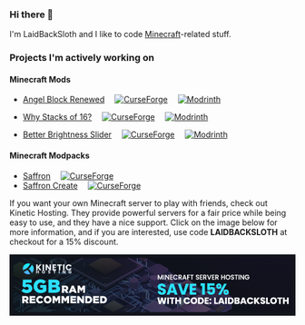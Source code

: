 
### Hi there 👋

I'm LaidBackSloth and I like to code <a href="https://www.minecraft.net">Minecraft</a>-related stuff.

### Projects I'm actively working on

#### Minecraft Mods

- <a href="https://github.com/LaidBackSloth/AngelBlockRenewed">Angel Block Renewed</a>
 <a href="https://www.curseforge.com/minecraft/mc-mods/angel-block-renewed"><img src="http://cf.way2muchnoise.eu/659250.svg" alt="CurseForge"></a>
 <a href="https://modrinth.com/mod/angel-block-renewed"><img src="https://img.shields.io/modrinth/dt/angel-block-renewed?logo=modrinth&label=&suffix=%20&style=flat&color=242629&labelColor=5ca424&logoColor=1c1c1c" alt="Modrinth"></a>
 
- <a href="https://github.com/LaidBackSloth/WhyStacksOf16">Why Stacks of 16?</a>
 <a href="https://www.curseforge.com/minecraft/mc-mods/why-stacks-of-16"><img src="http://cf.way2muchnoise.eu/664298.svg" alt="CurseForge"></a>
 <a href="https://modrinth.com/mod/why-stacks-of-16"><img src="https://img.shields.io/modrinth/dt/why-stacks-of-16?logo=modrinth&label=&suffix=%20&style=flat&color=242629&labelColor=5ca424&logoColor=1c1c1c" alt="Modrinth"></a>

- <a href="https://github.com/LaidBackSloth/BetterBrightnessSlider">Better Brightness Slider</a>
 <a href="https://www.curseforge.com/minecraft/mc-mods/better-brightness-slider"><img src="http://cf.way2muchnoise.eu/685037.svg" alt="CurseForge"></a>
 <a href="https://modrinth.com/mod/better-brightness-slider"><img src="https://img.shields.io/modrinth/dt/better-brightness-slider?logo=modrinth&label=&suffix=%20&style=flat&color=242629&labelColor=5ca424&logoColor=1c1c1c" alt="Modrinth"></a>

 #### Minecraft Modpacks

- <a href="https://github.com/LaidBackSloth/Saffron">Saffron</a>
 <a href="https://www.curseforge.com/minecraft/modpacks/saffron"><img src="http://cf.way2muchnoise.eu/652279.svg" alt="CurseForge"></a>
- <a href="https://github.com/LaidBackSloth/Saffron">Saffron Create</a>
 <a href="https://www.curseforge.com/minecraft/modpacks/saffron-create"><img src="http://cf.way2muchnoise.eu/852790.svg" alt="CurseForge"></a>


If you want your own Minecraft server to play with friends, check out Kinetic Hosting. They provide powerful servers for a fair price while being easy to use, and they have a nice support. Click on the image below for more information, and if you are interested, use code **LAIDBACKSLOTH** at checkout for a 15% discount.

<a href="https://billing.kinetichosting.net/aff.php?aff=567"><img src="https://github.com/LaidBackSloth/LaidBackSloth/blob/c892c3a3b177e5c8d2a79152cf5118b2fdc1507d/laidbacksloth-assets/LAIDBACKSLOTH.png" alt="Kinetic Hosting"></a>
</div>
